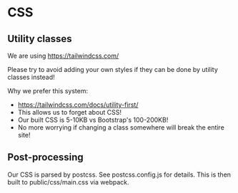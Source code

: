 # CSS

## Utility classes

We are using https://tailwindcss.com/

Please try to avoid adding your own styles if they can be done by utility classes instead!

Why we prefer this system:

- https://tailwindcss.com/docs/utility-first/
- This allows us to forget about CSS!
- Our built CSS is 5-10KB vs Bootstrap's 100-200KB!
- No more worrying if changing a class somewhere will break the entire site!

## Post-processing

Our CSS is parsed by postcss. See postcss.config.js for details.
This is then built to public/css/main.css via webpack.

